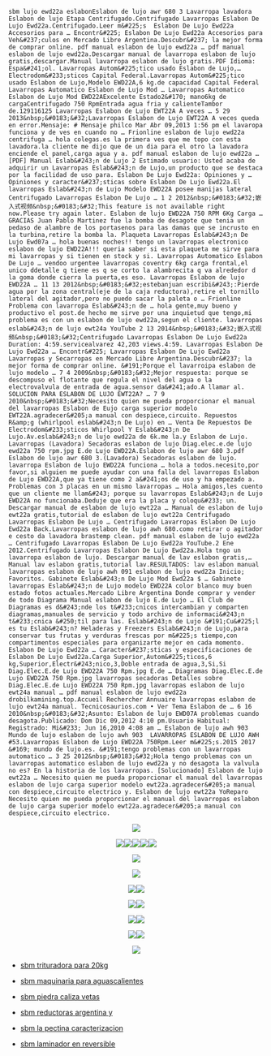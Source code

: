 
```
sbm lujo ewd22a eslabonEslabon de lujo awr 680 3 Lavarropa lavadora Eslabon de lujo Etapa Centrifugado.Centrifugado Lavarropas Eslabon De Lujo Ewd22a.Centrifugado.Leer m&#225;s ﻿ Eslabon De Lujo Ewd22a Accesorios para … Encontr&#225; Eslabon De Lujo Ewd22a Accesorios para Veh&#237;culos en Mercado Libre Argentina.Descubr&#237; la mejor forma de comprar online. pdf manual eslabon de lujo ewd22a … pdf manual eslabon de lujo ewd22a.Descargar manual de lavarropa eslabon de lujo gratis,descargar.Manual lavarropa eslabon de lujo gratis.PDF Idioma: Espa&#241;ol. Lavarropas Autom&#225;tico usado Eslabon de Lujo,… Electrodom&#233;sticos Capital Federal.Lavarropas Autom&#225;tico usado Eslabon de Lujo,Modelo EWD22A,6 kg.de capacidad Capital Federal Lavarropas Automatico Eslabon de Lujo Mod … Lavarropas Automatico Eslabon de Lujo Mod EWD22AExcelente Estado2&#170; mano6kg de cargaCentrifugado 750 RpmEntrada agua fria y calienteTambor de.129116125 Lavarropas Eslabon de Lujo EWT22A A veces … 5 29 2013&nbsp;&#0183;&#32;Lavarropas Eslabon de Lujo EWT22A A veces queda en error.Mensaje: # Mensaje philco Mar Abr 09,2013 1:56 pm el lavaropa funciona y de ves en cuando no … Frionline eslabon de lujo ewd22a centrifuga … hola colegas.es la primera ves que me topo con esta lavadora.la cliente me dijo que de un dia para el otro la lavadora enciende el panel,carga agua y a. pdf manual eslabon de lujo ewd22a … [PDF] Manual Eslab&#243;n de Lujo 2 Estimado usuario: Usted acaba de adquirir un Lavarropas Eslab&#243;n de Lujo,un producto que se destaca por la facilidad de uso para. Eslabon De Lujo Ewd22a: Opiniones y … Opiniones y caracter&#237;sticas sobre Eslabon De Lujo Ewd22a.El lavarropas Eslab&#243;n de Lujo Modelo EWD22A posee manijas lateral Centrifugado Lavarropas Eslabon De Lujo … 1 2 2012&nbsp;&#0183;&#32;嵌入式视频&nbsp;&#0183;&#32;This feature is not available right now.Please try again later. Eslabon de lujo EWD22A 750 RPM 6Kg Carga … GRACIAS Juan Pablo Martinez fue la bomba de desagote que tenia un pedaso de alambre de los portasenos para las damas que se incrusto en la turbina,retire la bomba la. Plaqueta Lavarropas Eslab&#243;n De Lujo Ewd07a … hola buenas noches!! tengo un lavarropas electronico eslabon de lujo EWD22A!!! queria saber si esta plaqueta me sirve para mi lavarropas y si tienen en stock y si. Lavarropas Automatico Eslabon De Lujo … vendoo urgentee lavarropas coventry 6kg carga frontal,el unico ddetalle q tiene es q se corto la alambrecita q va alrededor d la goma donde cierra la puerta,es eso. Lavarropas Eslabon de lujo EWD22A … 11 13 2012&nbsp;&#0183;&#32;estebanjuan escribi&#243;:Pierde agua por la zona central(eje de la caja reductora),retire el tornillo lateral del agitador,pero no puedo sacar la paleta o … Frionline Problema con lavarropa Eslab&#243;n de … hola gente,muy bueno y productivo el post.de hecho me sirve por una inquietud que tengo,mi problema es con un eslabon de lujo ewd22a,segun el cliente. lavarropas eslab&#243;n de lujo ewt24a YouTube 2 13 2014&nbsp;&#0183;&#32;嵌入式视频&nbsp;&#0183;&#32;Centrifugado Lavarropas Eslabon De Lujo Ewd22a Duration: 4:59.servicealvarez 42,203 views.4:59. Lavarropas Eslabon De Lujo Ewd22a … Encontr&#225; Lavarropas Eslabon De Lujo Ewd22a Lavarropas y Secarropas en Mercado Libre Argentina.Descubr&#237; la mejor forma de comprar online. &#191;Porque el lavarroipa eslabon de lujo modelo … 7 4 2009&nbsp;&#0183;&#32;Mejor respuesta: porque se descompuso el flotante que regula el nivel del agua o la electrovalvula de entrada de agua.sensor da&#241;ado.A llamar al. SOLUCION PARA ESLABON DE LUJO EWT22A? … 7 9 2010&nbsp;&#0183;&#32;Necesito quien me pueda proporcionar el manual del lavarropas Eslabon de Eujo carga superior modelo EWT22A.agradecer&#205;a manual con despiece,circuito. Repuestos R&amp;g (whirlpool eslab&#243;n De Lujo) en … Venta De Repuestos De Electrodom&#233;sticos Whirlpool Y Eslab&#243;n De Lujo.Av.eslab&#243;n de lujo ewd22a de 6k.me la.y Eslabon de Lujo. Lavarropas (Lavadora) Secadoras eslabon de lujo Diag.elec.e.de lujo ewd22a 750 rpm.jpg E.de Lujo EWD22A.Eslabon de lujo awr 680 3.pdf Eslabon de lujo awr 680 3.(Lavadora) Secadoras eslabon de lujo. lavarropa Eslabon de lujo EWD22A funciona … hola a todos.necesito,por favor,si alguien me puede ayudar con una falla del lavarropas Eslabon de Lujo EWD22A,que ya tiene como 2 a&#241;os de uso y ha empezado a. Problemas con 3 placas en un mismo lavarropas … Hola amigos,les cuento que un cliente me llam&#243; porque su lavarropas Eslab&#243;n de Lujo EWD22A no funcionaba.Deduje que era la placa y coloqu&#233; un. Descargar manual de eslabon de lujo ewt22a … Manual de eslabon de lujo ewt22a gratis,tutorial de eslabon de lujo ewt22a Centrifugado Lavarropas Eslabon De Lujo … Centrifugado Lavarropas Eslabon De Lujo Ewd22a Back.Lavarropas eslabon de lujo awh 680.como retirar o agitador e cesto da lavadora brastemp clean. pdf manual eslabon de lujo ewd22a … Centrifugado Lavarropas Eslabon De Lujo Ewd22a YouTube.2 Ene 2012.Centrifugado Lavarropas Eslabon De Lujo Ewd22a.Hola tngo un lavarropa eslabon de lujo. Descargar manual de lav eslabon gratis,… Manual lav eslabon gratis,tutorial lav.RESULTADOS: lav eslabon manual lavarropas eslabon de lujo awh 091 eslabon de lujo ewd22a Inicio; Favoritos. Gabinete Eslab&#243;n De Lujo Mod Ewd22a $ … Gabinete lavarropas Eslab&#243;n de Lujo modelo EWD22A color blanco muy buen estado fotos actuales.Mercado Libre Argentina Donde comprar y vender de todo Diagrama Manual eslabon de lujo E.de Lujo … El Club de Diagramas es d&#243;nde los t&#233;cnicos intercambian y comparten diagramas,manuales de servicio y todo archivo de informaci&#243;n t&#233;cnica &#250;til para las. Eslab&#243;n de Lujo &#191;Cu&#225;l es tu Eslab&#243;n? Heladeras y Freezers Eslab&#243;n de Lujo,para conservar tus frutas y verduras frescas por m&#225;s tiempo,con compartimentos especiales para organizarte mejor en cada momento. Eslabon De Lujo Ewd22a … Caracter&#237;sticas y especificaciones de Eslabon De Lujo Ewd22a.Carga Superior,Autom&#225;ticos,6 kg,Superior,Electr&#243;nico,3,Doble entrada de agua,3,Si,Si Diag.Elec.E.de Lujo EWD22A 750 Rpm.jpg E.de … Diagramas Diag.Elec.E.de Lujo EWD22A 750 Rpm.jpg lavarropas secadoras Detalles sobre Diag.Elec.E.de Lujo EWD22A 750 Rpm.jpg lavarropas eslabon de lujo ewt24a manual … pdf manual eslabon de lujo ewd22a drobilkamining.top.Accueil Rechercher Annuaire lavarropas eslabon de lujo ewt24a manual. Tecnicosaurios.com • Ver Tema Eslabon de … 6 16 2010&nbsp;&#0183;&#32;Asunto: Eslabon de lujo EWD07A problemas cuando desagota.Publicado: Dom Dic 09,2012 4:10 pm.Usuario Habitual: Registrado: Mi&#233; Jun 16,2010 4:08 am … Eslabon de lujo awh 903 Mundo de lujo eslabon de lujo awh 903 ﻿ LAVARROPAS ESLABON DE LUJO AWH #53.Lavarropas Eslabon de Lujo EWD22A 750Rpm.Leer m&#225;s.2015 2017 &#169; mundo de lujo.es. &#191;tengo problemas con un lavarropas automatico … 3 25 2012&nbsp;&#0183;&#32;Hola tengo problemas con un lavarropas automatico eslabon de lujo ewd22a y no desagota la valvula no es? En la historia de los lavarropas. [Solucionado] Eslabon de lujo ewt22a … Necesito quien me pueda proporcionar el manual del lavarropas eslabon de lujo carga superior modelo ewt22a.agradecer&#205;a manual con despiece,circuito electrico y. Eslabon de lujo ewt22a YoReparo Necesito quien me pueda proporcionar el manual del lavarropas eslabon de lujo carga superior modelo ewt22a.agradecer&#205;a manual con despiece,circuito electrico. 
```

<div align="center">

<a href="https://es-crusher.shibang-china.com/github&k=sbm+lujo+ewd22a+eslabon"><img src="https://static.shibang-china.com/es/crusher/logo.jpg"></a>

<a href="https://es-crusher.shibang-china.com/github&k=sbm+lujo+ewd22a+eslabon"><img src="https://static.shibang-china.com/es/crusher/index.jpg"></a><a href="https://es-crusher.shibang-china.com/material.htmlgithub&k=sbm+lujo+ewd22a+eslabon"><img src="https://static.shibang-china.com/es/crusher/material.jpg"></a><a href="https://es-crusher.shibang-china.com/application.htmlgithub&k=sbm+lujo+ewd22a+eslabon"><img src="https://static.shibang-china.com/es/crusher/application.jpg"></a><a href="https://es-crusher.shibang-china.com/aboutus.htmlgithub&k=sbm+lujo+ewd22a+eslabon"><img src="https://static.shibang-china.com/es/crusher/aboutus.jpg"></a><a href="https://es-crusher.shibang-china.com/contact.htmlgithub&k=sbm+lujo+ewd22a+eslabon"><img src="https://static.shibang-china.com/es/crusher/contact.jpg"></a>

<a href="https://es-crusher.shibang-china.com/github&k=sbm+lujo+ewd22a+eslabon"><img src="https://static.shibang-china.com/es/crusher/banner.jpg"></a>

<a href="https://swt.shibang-china.com/github&k=sbm+lujo+ewd22a+eslabon"><img src="https://static.shibang-china.com/es/crusher/text.jpg"></a>

<a href="https://swt.shibang-china.com/github&k=sbm+lujo+ewd22a+eslabon"><img src="https://static.shibang-china.com/es/crusher/chat.jpg"></a><a href="https://es-crusher.shibang-china.com/contact.htmlgithub&k=sbm+lujo+ewd22a+eslabon"><img src="https://static.shibang-china.com/es/crusher/message.jpg"></a>

<a href="https://es-crusher.shibang-china.com/products/pe.htmlgithub&k=sbm+lujo+ewd22a+eslabon"><img src="https://static.shibang-china.com/es/crusher/pe.jpg"></a><a href="https://es-crusher.shibang-china.com/products/pf.htmlgithub&k=sbm+lujo+ewd22a+eslabon"><img src="https://static.shibang-china.com/es/crusher/pf.jpg"></a>

<a href="https://es-crusher.shibang-china.com/products/hpt.htmlgithub&k=sbm+lujo+ewd22a+eslabon"><img src="https://static.shibang-china.com/es/crusher/hpt.jpg"></a><a href="https://es-crusher.shibang-china.com/products/vsi.htmlgithub&k=sbm+lujo+ewd22a+eslabon"><img src="https://static.shibang-china.com/es/crusher/vsi.jpg"></a>

<a href="https://es-crusher.shibang-china.com/products/klv.htmlgithub&k=sbm+lujo+ewd22a+eslabon"><img src="https://static.shibang-china.com/es/crusher/klv.jpg"></a><a href="https://es-crusher.shibang-china.com/products/portable.htmlgithub&k=sbm+lujo+ewd22a+eslabon"><img src="https://static.shibang-china.com/es/crusher/portable.jpg"></a>

<a href="https://swt.shibang-china.com/github&k=sbm+lujo+ewd22a+eslabon"><img src="https://static.shibang-china.com/es/crusher/case.jpg"></a>

</div>


* [sbm trituradora para 20kg](sbm%20trituradora%20para%2020kg.md)

* [sbm maquinaria para aguascalientes](sbm%20maquinaria%20para%20aguascalientes.md)

* [sbm piedra caliza vetas](sbm%20piedra%20caliza%20vetas.md)

* [sbm reductoras argentina y](sbm%20reductoras%20argentina%20y.md)

* [sbm la pectina caracterizacion](sbm%20la%20pectina%20caracterizacion.md)

* [sbm laminador en reversible](sbm%20laminador%20en%20reversible.md)